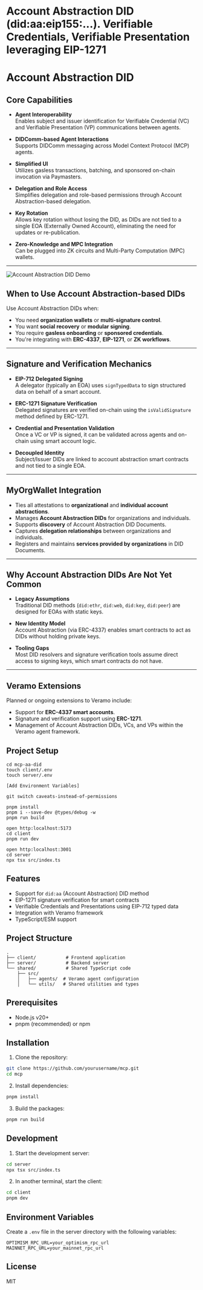 # Account Abstraction DID (did:aa:eip155:...).  Verifiable Credentials, Verifiable Presentation  leveraging EIP-1271


# Account Abstraction DID

## Core Capabilities

- **Agent Interoperability**  
  Enables subject and issuer identification for Verifiable Credential (VC) and Verifiable Presentation (VP) communications between agents.

- **DIDComm-based Agent Interactions**  
  Supports DIDComm messaging across Model Context Protocol (MCP) agents.

- **Simplified UI**  
  Utilizes gasless transactions, batching, and sponsored on-chain invocation via Paymasters.

- **Delegation and Role Access**  
  Simplifies delegation and role-based permissions through Account Abstraction-based delegation.

- **Key Rotation**  
  Allows key rotation without losing the DID, as DIDs are not tied to a single EOA (Externally Owned Account), eliminating the need for updates or re-publication.

- **Zero-Knowledge and MPC Integration**  
  Can be plugged into ZK circuits and Multi-Party Computation (MPC) wallets.

---

![Account Abstraction DID Demo](./did-aa-demo.jpg)

## When to Use Account Abstraction-based DIDs

Use Account Abstraction DIDs when:

- You need **organization wallets** or **multi-signature control**.
- You want **social recovery** or **modular signing**.
- You require **gasless onboarding** or **sponsored credentials**.
- You're integrating with **ERC-4337**, **EIP-1271**, or **ZK workflows**.

---

## Signature and Verification Mechanics

- **EIP-712 Delegated Signing**  
  A delegator (typically an EOA) uses `signTypedData` to sign structured data on behalf of a smart account.

- **ERC-1271 Signature Verification**  
  Delegated signatures are verified on-chain using the `isValidSignature` method defined by ERC-1271.

- **Credential and Presentation Validation**  
  Once a VC or VP is signed, it can be validated across agents and on-chain using smart account logic.

- **Decoupled Identity**  
  Subject/Issuer DIDs are linked to account abstraction smart contracts and not tied to a single EOA.

---

## MyOrgWallet Integration

- Ties all attestations to **organizational** and **individual account abstractions**.
- Manages **Account Abstraction DIDs** for organizations and individuals.
- Supports **discovery** of Account Abstraction DID Documents.
- Captures **delegation relationships** between organizations and individuals.
- Registers and maintains **services provided by organizations** in DID Documents.

---

## Why Account Abstraction DIDs Are Not Yet Common

- **Legacy Assumptions**  
  Traditional DID methods (`did:ethr`, `did:web`, `did:key`, `did:peer`) are designed for EOAs with static keys.

- **New Identity Model**  
  Account Abstraction (via ERC-4337) enables smart contracts to act as DIDs without holding private keys.

- **Tooling Gaps**  
  Most DID resolvers and signature verification tools assume direct access to signing keys, which smart contracts do not have.

---

## Veramo Extensions

Planned or ongoing extensions to Veramo include:

- Support for **ERC-4337 smart accounts**.
- Signature and verification support using **ERC-1271**.
- Management of Account Abstraction DIDs, VCs, and VPs within the Veramo agent framework.



## Project Setup

```
cd mcp-aa-did
touch client/.env
touch server/.env

[Add Environment Variables]

git switch caveats-instead-of-permissions

pnpm install
pnpm i --save-dev @types/debug -w
pnpm run build

open http:localhost:5173
cd client
pnpm run dev

open http:localhost:3001
cd server
npx tsx src/index.ts
```

## Features

- Support for `did:aa` (Account Abstraction) DID method
- EIP-1271 signature verification for smart contracts
- Verifiable Credentials and Presentations using EIP-712 typed data
- Integration with Veramo framework
- TypeScript/ESM support

## Project Structure

```
.
├── client/           # Frontend application
├── server/           # Backend server
└── shared/           # Shared TypeScript code
    ├── src/
    │   ├── agents/  # Veramo agent configuration
    │   └── utils/   # Shared utilities and types
```

## Prerequisites

- Node.js v20+
- pnpm (recommended) or npm

## Installation

1. Clone the repository:
```bash
git clone https://github.com/yourusername/mcp.git
cd mcp
```

2. Install dependencies:
```bash
pnpm install
```

3. Build the packages:
```bash
pnpm run build
```

## Development

1. Start the development server:
```bash
cd server
npx tsx src/index.ts
```

2. In another terminal, start the client:
```bash
cd client
pnpm dev
```

## Environment Variables

Create a `.env` file in the server directory with the following variables:

```env
OPTIMISM_RPC_URL=your_optimism_rpc_url
MAINNET_RPC_URL=your_mainnet_rpc_url
```

## License

MIT